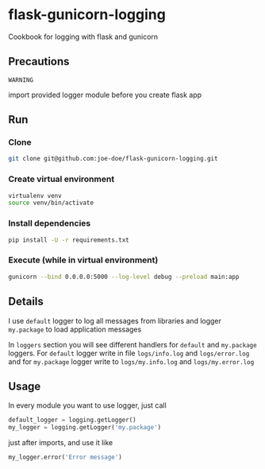 # flask-gunicorn-logging
Cookbook for logging with flask and gunicorn

## Precautions 
`WARNING`

import provided logger module before you create flask app

## Run
### Clone
```bash
git clone git@github.com:joe-doe/flask-gunicorn-logging.git
```

### Create virtual environment
```bash
virtualenv venv
source venv/bin/activate
```

### Install dependencies
```bash
pip install -U -r requirements.txt 
```

### Execute (while in virtual environment)
```bash
gunicorn --bind 0.0.0.0:5000 --log-level debug --preload main:app
```


## Details
I use `default` logger to log all messages from libraries and logger `my.package`
to load application messages

In `loggers` section you will see different handlers for `default` and `my.package`
loggers. For `default` logger write in file `logs/info.log` and `logs/error.log`
and for `my.package` logger write to `logs/my.info.log` and `logs/my.error.log`


## Usage
In every module you want to use logger, just call
```python
default_logger = logging.getLogger()
my_logger = logging.getLogger('my.package')
```
just after imports, and use it like

```python
my_logger.error('Error message')
```
